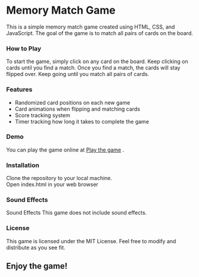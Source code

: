 <h1>Memory Match Game</h1>
This is a simple memory match game created using HTML, CSS, and JavaScript. The goal of the game is to match all pairs of cards on the board.

<h3>How to Play</h3>
To start the game, simply click on any card on the board. Keep clicking on cards until you find a match. Once you find a match, the cards will stay flipped over. Keep going until you match all pairs of cards.

<h3>Features</h3>
<ul>
  <li>Randomized card positions on each new game</li>
  <li>Card animations when flipping and matching cards</li>
  <li>Score tracking system</li>
  <li>Timer tracking how long it takes to complete the game</li>
</ul>

<h3>Demo</h3>

You can play the game online at <a target="_blank" href="https://memory-match-game-praneeth.netlify.app/">Play the game</a>
.

<h3>Installation</h3>
Clone the repository to your local machine.<br />
Open index.html in your web browser

<h3>Sound Effects</h3>
Sound Effects
This game does not include sound effects.

<h3>License</h3>

This game is licensed under the MIT License. Feel free to modify and distribute as you see fit.

<h2>Enjoy the game!</h2>
